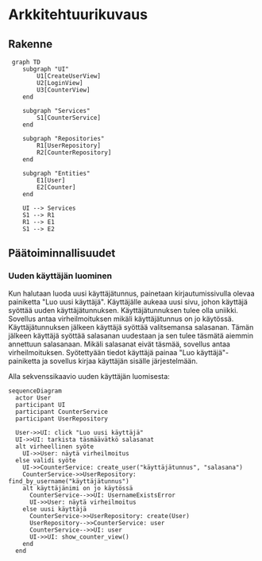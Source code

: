# Arkkitehtuurikuvaus

## Rakenne
```mermaid
 graph TD
    subgraph "UI"
        U1[CreateUserView]
        U2[LoginView]
        U3[CounterView]
    end

    subgraph "Services"
        S1[CounterService]
    end

    subgraph "Repositories"
        R1[UserRepository]
        R2[CounterRepository]
    end

    subgraph "Entities"
        E1[User]
        E2[Counter]
    end

    UI --> Services
    S1 --> R1
    R1 --> E1
    S1 --> E2
```

## Päätoiminnallisuudet

### Uuden käyttäjän luominen

Kun halutaan luoda uusi käyttäjätunnus, painetaan kirjautumissivulla olevaa painiketta "Luo uusi käyttäjä".
Käyttäjälle aukeaa uusi sivu, johon käyttäjä syöttää uuden käyttäjätunnuksen. Käyttäjätunnuksen tulee olla uniikki. 
Sovellus antaa virheilmoituksen mikäli käyttäjätunnus on jo käytössä. Käyttäjätunnuksen jälkeen käyttäjä syöttää valitsemansa salasanan. 
Tämän jälkeen käyttäjä syöttää salasanan uudestaan ja sen tulee täsmätä aiemmin annettuun salasanaan. Mikäli salasanat eivät täsmää, 
sovellus antaa virheilmoituksen. Syötettyään tiedot käyttäjä painaa "Luo käyttäjä"-painiketta ja sovellus kirjaa käyttäjän sisälle järjestelmään. 

Alla sekvenssikaavio uuden käyttäjän luomisesta:

```mermaid
sequenceDiagram
  actor User
  participant UI
  participant CounterService
  participant UserRepository

  User->>UI: click "Luo uusi käyttäjä"
  UI->>UI: tarkista täsmäävätkö salasanat
  alt virheellinen syöte
    UI->>User: näytä virheilmoitus
  else validi syöte
    UI->>CounterService: create_user("käyttäjätunnus", "salasana")
    CounterService->>UserRepository: find_by_username("käyttäjätunnus")
    alt käyttäjänimi on jo käytössä
      CounterService-->>UI: UsernameExistsError
      UI->>User: näytä virheilmoitus
    else uusi käyttäjä
      CounterService->>UserRepository: create(User)
      UserRepository-->>CounterService: user
      CounterService-->>UI: user
      UI->>UI: show_counter_view()
    end
  end
```
 

